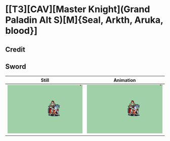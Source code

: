 # [\[T3\]\[CAV\]\[Master Knight\]\(Grand Paladin Alt S\)\[M\]{Seal, Arkth, Aruka, blood}]

## Credit


	
## Sword

| Still | Animation |
| :---: | :-------: |
| ![Sword still](./Sword_000.png) | ![Sword animation](./Sword.gif) |

